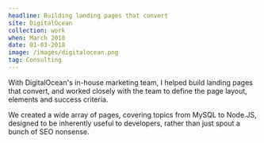 ```yaml
---
headline: Building landing pages that convert
site: DigitalOcean
collection: work
when: March 2018
date: 01-03-2018
image: /images/digitalocean.png
tag: Consulting
---
```

With DigitalOcean's in-house marketing team, I helped build landing pages that convert, and worked closely with the team to define the page layout, elements and success criteria.

We created a wide array of pages, covering topics from MySQL to Node.JS, designed to be inherently useful to developers, rather than just spout a bunch of SEO nonsense.